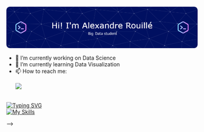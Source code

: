

![Header](./header-image.png)

- 🔭 I’m currently working on Data Science
- 🌱 I’m currently learning Data Visualization
- 📫 How to reach me: </br></br>
![](https://dcbadge.vercel.app/api/shield/249256936900395008)</br></br>


[![Typing SVG](https://readme-typing-svg.demolab.com?font=Fira+Code&pause=1000&color=2536DCCA&width=435&lines=Used+languages+%3A)](https://git.io/typing-svg)</br>
[![My Skills](https://skillicons.dev/icons?i=html,css,php,python,c,linux,mysql,mongodb)](https://skillicons.dev)

-->
